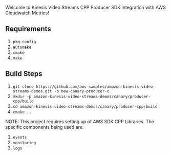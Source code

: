 Welcome to Kinesis Video Streams CPP Producer SDK integration with AWS Cloudwatch Metrics!

## Requirements

1. `pkg-config`
2. `automake`
3. `cmake`
4. `make`


## Build Steps

1. `git clone https://github.com/aws-samples/amazon-kinesis-video-streams-demos.git -b new-canary-producer-c`
2. `mkdir -p amazon-kinesis-video-streams-demos/canary/producer-cpp/build`
3. `cd amazon-kinesis-video-streams-demos/canary/producer-cpp/build`
4. `cmake ..`


NOTE: This project requires setting up of AWS SDK CPP Libraries. The specific components being used are:
1. `events`
2. `monitoring`
3. `logs`